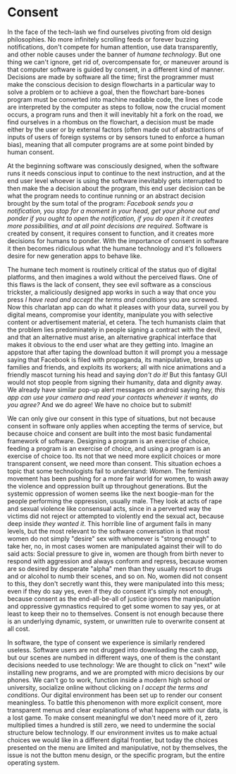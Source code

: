 # Consent

In the face of the tech-lash we find ourselves pivoting from old design philosophies. No more infinitely scrolling feeds or forever buzzing notifications, don't compete for human attention, use data transparently, and other noble causes under the banner of *humane technology*. But one thing we can't ignore, get rid of, overcompensate for, or maneuver around is that computer software is guided by consent, in a different kind of manner. Decisions are made by software all the time; first the programmer must make the conscious decision to design flowcharts in a particular way to solve a problem or to achieve a goal, then the flowchart bare-bones program must be converted into machine readable code, the lines of code are interpreted by the computer as steps to follow, now the crucial moment occurs, a program runs and then it will inevitably hit a fork on the road, we find ourselves in a rhombus on the flowchart, a decision must be made either by the user or by external factors (often made out of abstractions of inputs of users of foreign systems or by sensors tuned to enforce a human bias), meaning that all computer programs are at some point binded by human consent.

At the beginning software was consciously designed, when the software runs it needs conscious input to continue to the next instruction, and at the end user level whoever is using the software inevitably gets interrupted to then make the a decision about the program, this end user decision can be what the program needs to continue running or an abstract decision brought by the sum total of the program: *Facebook sends you a notification, you stop for a moment in your head, get your phone out and ponder if you ought to open the notification, if you do open it it creates more possibilities, and at all point decisions are required*. Software is created by consent, it requires consent to function, and it creates more decisions for humans to ponder. With the importance of consent in software it then becomes ridiculous what the humane technology and it's followers desire for new generation apps to behave like.

The humane tech moment is routinely critical of the status quo of digital platforms, and then imagines a wold without the perceived flaws. One of this flaws is the lack of consent, they see evil software as a conscious trickster, a maliciously designed app works in such a way that once you press *I have read and accept the terms and conditions* you are screwed. Now this charlatan app can do what it pleases with your data, surveil you by digital means, compromise your identity, manipulate you with selective content or advertisement material, et cetera. The tech humanists claim that the problem lies predominately in people signing a contract with the devil, and that an alternative must arise, an alternative graphical interface that makes it obvious to the end user what are they getting into. Imagine an appstore that after taping the download button it will prompt you a message saying that Facebook is filed with propaganda, its manipulative, breaks up families and friends, and exploits its workers; all with nice animations and a friendly mascot turning his head and saying *don't do it!* But this fantasy GUI would not stop people from signing their humanity, data and dignity away. We already have similar pop-up alert messages on android saying *hey, this app can use your camera and read your contacts whenever it wants, do you agree?* And we do agree! We have no choice but to submit!

We can only give our consent in this type of situations, but not because consent in software only applies when accepting the terms of service, but because choice and consent are built into the most basic fundamental framework of software. Designing a program is an exercise of choice, feeding a program is an exercise of choice, and using a program is an exercise of choice too. Its not that we need more explicit choices or more transparent consent, we need more than consent. This situation echoes a topic that some technologists fail to understand: *Women*. The feminist movement has been pushing for a more fair world for women, to wash away the violence and oppression built up throughout generations. But the systemic oppression of women seems like the next boogie-man for the people performing the oppression, usually male. They look at acts of rape and sexual violence like consensual acts, since in a perverted way the victims did not reject or attempted to violently end the sexual act, because deep inside *they wanted it*. This horrible line of argument fails in many levels, but the most relevant to the software conversation is that most women do not simply "desire" sex with whomever is "strong enough" to take her, no, in most cases women are manipulated against their will to do said acts: Social pressure to give in, women are though from birth never to respond with aggression and always conform and repress, because women are so desired by desperate "alpha" men than they usually resort to drugs and or alcohol to numb their scenes, and so on. No, women did not consent to this, they don't secretly want this, they were manipulated into this mess; even if they do say yes, even if they do consent it's simply not enough, because consent as the end-all-be-all of justice ignores the manipulation and oppressive gymnastics required to get some women to say yes, or at least to keep their no to themselves. Consent is not enough because there is an underlying dynamic, system, or unwritten rule to overwrite consent at all cost.

In software, the type of consent we experience is similarly rendered useless. Software users are not drugged into downloading the cash app, but our scenes are numbed in different ways, one of them is the constant decisions needed to use technology: We are thought to click on "next" wile installing new programs, and we are prompted with micro decisions by our phones. We can't go to work, function inside a modern high school or university, socialize online without clicking on *I accept the terms and conditions*. Our digital environment has been set up to render our consent meaningless. To battle this phenomenon with more explicit consent, more transparent menus and clear explanations of what happens with our data, is a lost game. To make consent meaningful we don't need more of it, zero multiplied times a hundred is still zero, we need to undermine the social structure below technology. If our environment invites us to make actual choices we would like in a different digital frontier, but today the choices presented on the menu are limited and manipulative, not by themselves, the issue is not the button menu design, or the specific program, but the entire operating system.